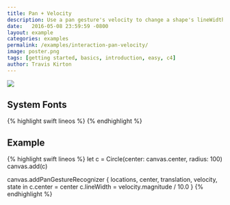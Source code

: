 ```yaml
---
title: Pan + Velocity
description: Use a pan gesture's velocity to change a shape's lineWidth.
date:   2016-05-08 23:59:59 -0800
layout: example
categories: examples
permalink: /examples/interaction-pan-velocity/
image: poster.png
tags: [getting started, basics, introduction, easy, c4]
author: Travis Kirton
---
```

![](pan-velocity.png)

## System Fonts

{% highlight swift lineos %}
{% endhighlight %}

## Example
{% highlight swift lineos %}
let c = Circle(center: canvas.center, radius: 100)
canvas.add(c)

canvas.addPanGestureRecognizer { locations, center, translation, velocity, state in
    c.center = center
    c.lineWidth = velocity.magnitude / 10.0
}
{% endhighlight %}

